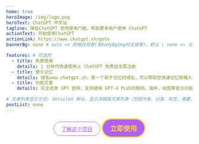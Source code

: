 ```yaml
---
home: true
heroImage: /img/logo.png
heroText: ChatGPT 中文站
tagline: 降低ChatGPT 官网使用门槛，帮助更多用户使用 ChatGPT
actionText: 开始使用ChatGPT
actionLink: https://www.chatgpt.sh/goto
bannerBg: none # auto => 网格纹背景(有bodyBgImg时无背景)，默认 | none => 无 | '大图地址' | background: 自定义背景样式       提示：如发现文本颜色不适应你的背景时可以到palette.styl修改$bannerTextColor变量

features: # 可选的
  - title: 免费使用
    details: 1 分钟内快速使用上 ChatGPT 免费且无需注册
  - title: 便于记忆
    details: 域名www.chatgpt.sh，是一个易于记忆的域名，可以帮助您快速记忆和输入我们的网址
  - title: 功能完善
    details: 完全还原 GPT 官网，支持使用 GPT-4 PLUS的联网，插件，绘图等官方功能

# 文章列表显示方式: detailed 默认，显示详细版文章列表（包括作者、分类、标签、摘要、分页等）| simple => 显示简约版文章列表（仅标题和日期）| none 不显示文章列表
postList: none
---
```

<p align="center">
  <a class="become-sponsor" href="/pages/overview">了解这个项目</a>
  <button class="action-button" onclick="window.location.href='https://www.chatgpt.sh'">立即使用</button>
</p>

<style>
.action-button {
  background: #af60ff; /*  紫色背景 */
  color: #ffd733; /* 淡黄色文本 */
  padding: 10px 20px;
  border-radius: 30px;
  border: 3px solid; /* 设置边框宽度 */
  border-image-slice: 1; /* 边框图片切片 */
  border-image-source: #af60ff; /* 边框渐变 */
  cursor: pointer;
  font-size: 18px;
  font-weight: bold;
}

.become-sponsor {
  padding: 8px 20px;
  display: inline-block;
  color: #af60ff;
  border-radius: 30px;
  box-sizing: border-box;
  border: 1px solid #af60ff;
}
</style>